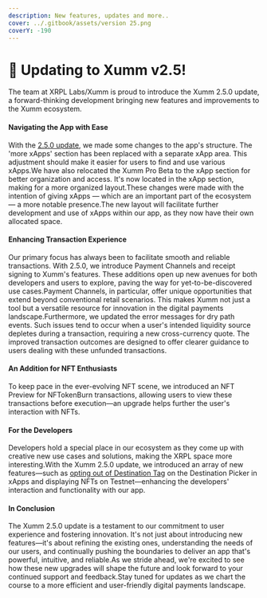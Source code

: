 ```yaml
---
description: New features, updates and more..
cover: ../.gitbook/assets/version 25.png
coverY: -190
---
```


# 🥳 Updating to Xumm v2.5!

The team at XRPL Labs/Xumm is proud to introduce the Xumm 2.5.0 update, a forward-thinking development bringing new features and improvements to the Xumm ecosystem.

#### Navigating the App with Ease <a href="#navigating-the-app-with-ease" id="navigating-the-app-with-ease"></a>

With the [2.5.0 update](https://xumm.app/app/webviews/update/en/?update=2.5.0), we made some changes to the app's structure. The 'more xApps' section has been replaced with a separate xApp area. This adjustment should make it easier for users to find and use various xApps.We have also relocated the Xumm Pro Beta to the xApp section for better organization and access. It's now located in the xApp section, making for a more organized layout.These changes were made with the intention of giving xApps — which are an important part of the ecosystem — a more notable presence.The new layout will facilitate further development and use of xApps within our app, as they now have their own allocated space.

#### Enhancing Transaction Experience <a href="#enhancing-transaction-experience" id="enhancing-transaction-experience"></a>

Our primary focus has always been to facilitate smooth and reliable transactions. With 2.5.0, we introduce Payment Channels and receipt signing to Xumm's features. These additions open up new avenues for both developers and users to explore, paving the way for yet-to-be-discovered use cases.Payment Channels, in particular, offer unique opportunities that extend beyond conventional retail scenarios. This makes Xumm not just a tool but a versatile resource for innovation in the digital payments landscape.Furthermore, we updated the error messages for dry path events. Such issues tend to occur when a user's intended liquidity source depletes during a transaction, requiring a new cross-currency quote. The improved transaction outcomes are designed to offer clearer guidance to users dealing with these unfunded transactions.

#### An Addition for NFT Enthusiasts <a href="#an-addition-for-nft-enthusiasts" id="an-addition-for-nft-enthusiasts"></a>

To keep pace in the ever-evolving NFT scene, we introduced an NFT Preview for NFTokenBurn transactions, allowing users to view these transactions before execution—an upgrade helps further the user's interaction with NFTs.

#### For the Developers <a href="#for-the-developers" id="for-the-developers"></a>

Developers hold a special place in our ecosystem as they come up with creative new use cases and solutions, making the XRPL space more interesting.With the Xumm 2.5.0 update, we introduced an array of new features—such as [opting out of Destination Tag](https://docs.xumm.dev/js-ts-sdk/sdk-syntax/xumm.xapp-.../selectdestination) on the Destination Picker in xApps and displaying NFTs on Testnet—enhancing the developers' interaction and functionality with our app.

#### In Conclusion <a href="#in-conclusion" id="in-conclusion"></a>

The Xumm 2.5.0 update is a testament to our commitment to user experience and fostering innovation. It's not just about introducing new features—it's about refining the existing ones, understanding the needs of our users, and continually pushing the boundaries to deliver an app that's powerful, intuitive, and reliable.As we stride ahead, we're excited to see how these new upgrades will shape the future and look forward to your continued support and feedback.Stay tuned for updates as we chart the course to a more efficient and user-friendly digital payments landscape.
